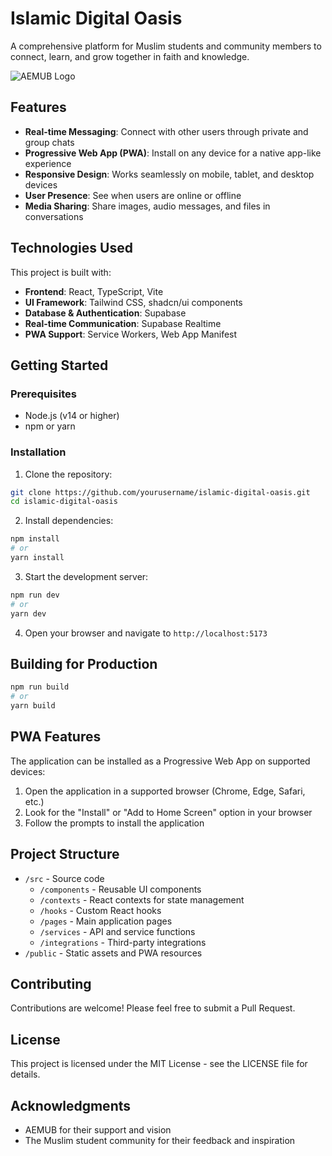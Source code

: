# Islamic Digital Oasis

A comprehensive platform for Muslim students and community members to connect, learn, and grow together in faith and knowledge.

![AEMUB Logo](/public/pwa-assets/AEMUB.png)

## Features

- **Real-time Messaging**: Connect with other users through private and group chats
- **Progressive Web App (PWA)**: Install on any device for a native app-like experience
- **Responsive Design**: Works seamlessly on mobile, tablet, and desktop devices
- **User Presence**: See when users are online or offline
- **Media Sharing**: Share images, audio messages, and files in conversations

## Technologies Used

This project is built with:

- **Frontend**: React, TypeScript, Vite
- **UI Framework**: Tailwind CSS, shadcn/ui components
- **Database & Authentication**: Supabase
- **Real-time Communication**: Supabase Realtime
- **PWA Support**: Service Workers, Web App Manifest

## Getting Started

### Prerequisites

- Node.js (v14 or higher)
- npm or yarn

### Installation

1. Clone the repository:
```sh
git clone https://github.com/yourusername/islamic-digital-oasis.git
cd islamic-digital-oasis
```

2. Install dependencies:
```sh
npm install
# or
yarn install
```

3. Start the development server:
```sh
npm run dev
# or
yarn dev
```

4. Open your browser and navigate to `http://localhost:5173`

## Building for Production

```sh
npm run build
# or
yarn build
```

## PWA Features

The application can be installed as a Progressive Web App on supported devices:

1. Open the application in a supported browser (Chrome, Edge, Safari, etc.)
2. Look for the "Install" or "Add to Home Screen" option in your browser
3. Follow the prompts to install the application

## Project Structure

- `/src` - Source code
  - `/components` - Reusable UI components
  - `/contexts` - React contexts for state management
  - `/hooks` - Custom React hooks
  - `/pages` - Main application pages
  - `/services` - API and service functions
  - `/integrations` - Third-party integrations
- `/public` - Static assets and PWA resources

## Contributing

Contributions are welcome! Please feel free to submit a Pull Request.

## License

This project is licensed under the MIT License - see the LICENSE file for details.

## Acknowledgments

- AEMUB for their support and vision
- The Muslim student community for their feedback and inspiration
